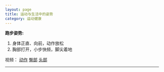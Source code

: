 ```yaml
---
layout: page
title: 运动与生活中的姿势
category: 运动健康
---
```


**跑步姿势:**

 1. 身体正直、向前，动作放松  
 2. 胸部打开，小步快频，脚尖着地  

 视频：
[动作](http://v.youku.com/v_show/id_XMTg2MDUxNzY4.html)
[臀部](http://v.youku.com/v_show/id_XMTkxMjc2Mzg0.html)
[头部](http://v.youku.com/v_show/id_XMTkxMjc1Njky.html)


---